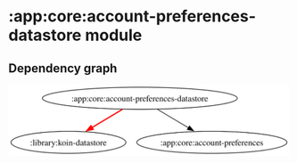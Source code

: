 # :app:core:account-preferences-datastore module
## Dependency graph
![Dependency graph](../../../docs/images/graphs/dep_graph_app_core_account_preferences_datastore.svg)
